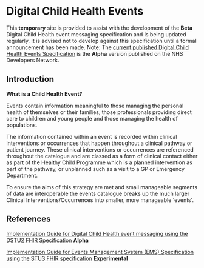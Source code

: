 # Digital Child Health Events #

This **temporary** site is provided to assist with the development of the **Beta** Digital Child Health event messaging specification and is being updated regularly. It is advised not to develop against this specification until a formal announcement has been made. Note: The [current published Digital Child Health Events Specification](https://nhsconnect.github.io/Digital-Child-Health/Generated/Chapter.1.About/index.html) is the **Alpha** version published on the NHS Developers Network.

## Introduction ##

**What is a Child Health Event?**

Events contain information meaningful to those managing the personal health of themselves or their families, those professionals providing direct care to children and young people and those managing the health of populations.

The information contained within an event is recorded within clinical interventions or occurrences that happen throughout a clinical pathway or patient journey. These clinical interventions or occurrences are referenced throughout the catalogue and are classed as a form of clinical contact either as part of the Healthy Child Programme which is a planned intervention as part of the pathway, or unplanned such as a visit to a GP or Emergency Department. 

To ensure the aims of this strategy are met and small manageable segments of data are interoperable the events catalogue breaks up the much larger Clinical Interventions/Occurrences into smaller, more manageable 'events'.
 
## References ##

[Implementation Guide for Digital Child Health event messaging using the DSTU2 FHIR Specification](https://nhsconnect.github.io/Digital-Child-Health/Generated/Chapter.1.About/index.html) **Alpha**

[Implementation Guide for Events Management System (EMS) Specification using the STU3 FHIR specification](https://nhsconnect.github.io/Events-Management/) **Experimental**